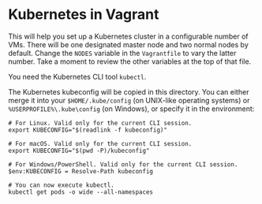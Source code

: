# Kubernetes in Vagrant

This will help you set up a Kubernetes cluster in a configurable number of VMs. There will be one designated master node
and two normal nodes by default. Change the `NODES` variable in the `Vagrantfile` to vary the latter number. Take a
moment to review the other variables at the top of that file.

You need the Kubernetes CLI tool `kubectl`.

The Kubernetes kubeconfig will be copied in this directory. You can either merge it into your `$HOME/.kube/config` (on
UNIX-like operating systems) or `%USERPROFILE%\.kube\config` (on Windows), or specify it in the environment:

```shell
# For Linux. Valid only for the current CLI session.
export KUBECONFIG="$(readlink -f kubeconfig)"

# For macOS. Valid only for the current CLI session.
export KUBECONFIG="$(pwd -P)/kubeconfig"

# For Windows/PowerShell. Valid only for the current CLI session.
$env:KUBECONFIG = Resolve-Path kubeconfig

# You can now execute kubectl.
kubectl get pods -o wide --all-namespaces
```
